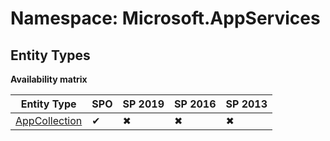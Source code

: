 # Namespace: Microsoft.AppServices
## Entity Types

**Availability matrix**

Entity Type | SPO | SP 2019 | SP 2016 | SP 2013
----------|-----|---------|---------|--------
[AppCollection](./EntityTypes/AppCollection) | ✔ | ✖ | ✖ | ✖
